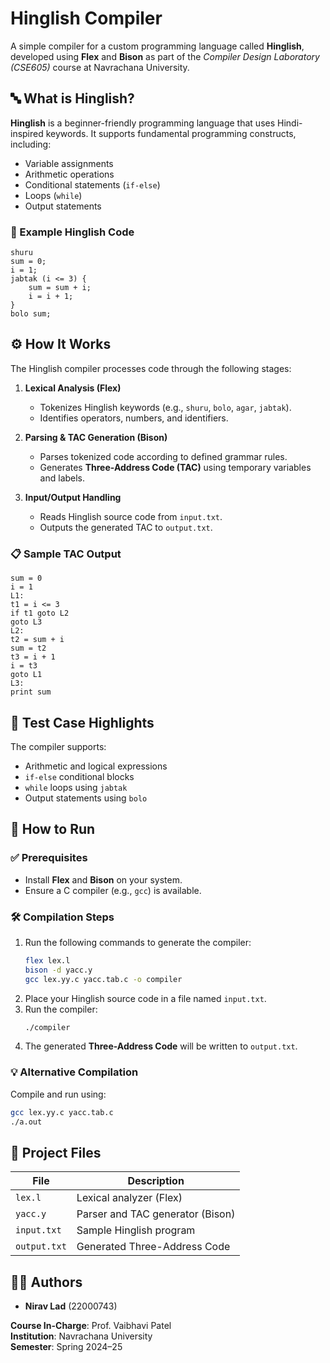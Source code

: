 # Hinglish Compiler

A simple compiler for a custom programming language called **Hinglish**, developed using **Flex** and **Bison** as part of the *Compiler Design Laboratory (CSE605)* course at Navrachana University.

## 🔤 What is Hinglish?

**Hinglish** is a beginner-friendly programming language that uses Hindi-inspired keywords. It supports fundamental programming constructs, including:

- Variable assignments
- Arithmetic operations
- Conditional statements (`if-else`)
- Loops (`while`)
- Output statements

### 🧾 Example Hinglish Code
```hinglish
shuru
sum = 0;
i = 1;
jabtak (i <= 3) {
    sum = sum + i;
    i = i + 1;
}
bolo sum;
```

## ⚙️ How It Works

The Hinglish compiler processes code through the following stages:

1. **Lexical Analysis (Flex)**  
   - Tokenizes Hinglish keywords (e.g., `shuru`, `bolo`, `agar`, `jabtak`).  
   - Identifies operators, numbers, and identifiers.

2. **Parsing & TAC Generation (Bison)**  
   - Parses tokenized code according to defined grammar rules.  
   - Generates **Three-Address Code (TAC)** using temporary variables and labels.

3. **Input/Output Handling**  
   - Reads Hinglish source code from `input.txt`.  
   - Outputs the generated TAC to `output.txt`.

### 📋 Sample TAC Output
```
sum = 0
i = 1
L1:
t1 = i <= 3
if t1 goto L2
goto L3
L2:
t2 = sum + i
sum = t2
t3 = i + 1
i = t3
goto L1
L3:
print sum

```

## 🧪 Test Case Highlights

The compiler supports:

- Arithmetic and logical expressions
- `if-else` conditional blocks
- `while` loops using `jabtak`
- Output statements using `bolo`

## 🚀 How to Run

### ✅ Prerequisites
- Install **Flex** and **Bison** on your system.
- Ensure a C compiler (e.g., `gcc`) is available.

### 🛠️ Compilation Steps
1. Run the following commands to generate the compiler:
   ```bash
   flex lex.l
   bison -d yacc.y
   gcc lex.yy.c yacc.tab.c -o compiler
   ```
2. Place your Hinglish source code in a file named `input.txt`.
3. Run the compiler:
   ```bash
   ./compiler
   ```
4. The generated **Three-Address Code** will be written to `output.txt`.

### 💡 Alternative Compilation
Compile and run using:
```bash
gcc lex.yy.c yacc.tab.c
./a.out
```

## 📁 Project Files

| File         | Description                              |
|--------------|------------------------------------------|
| `lex.l`      | Lexical analyzer (Flex)                  |
| `yacc.y`     | Parser and TAC generator (Bison)         |
| `input.txt`  | Sample Hinglish program                  |
| `output.txt` | Generated Three-Address Code             |

## 👨‍💻 Authors

- **Nirav Lad** (22000743)

**Course In-Charge**: Prof. Vaibhavi Patel  
**Institution**: Navrachana University  
**Semester**: Spring 2024–25
